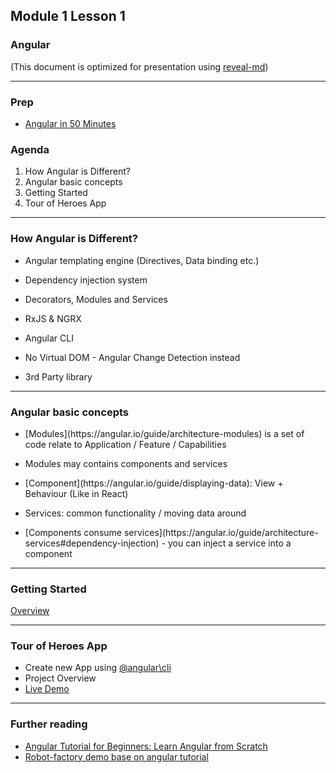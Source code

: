 ## Module 1 Lesson 1
### Angular
(This document is optimized for presentation using [reveal-md](https://github.com/webpro/reveal-md))

---

### Prep
* [Angular in 50 Minutes](https://www.youtube.com/watch?v=5wtnKulcquA)

### Agenda
1. How Angular is Different?
2. Angular basic concepts
2. Getting Started
3. Tour of Heroes App

---

### How Angular is Different?

- Angular templating engine (Directives, Data binding etc.)
<!-- .element: class="fragment" -->

- Dependency injection system
<!-- .element: class="fragment" -->

- Decorators, Modules and Services
<!-- .element: class="fragment" -->

- RxJS & NGRX
<!-- .element: class="fragment" -->

- Angular CLI 
<!-- .element: class="fragment" -->

- No Virtual DOM - Angular Change Detection instead
<!-- .element: class="fragment" -->

- 3rd Party library
<!-- .element: class="fragment" -->

---

### Angular basic concepts
* <!-- .element: class="fragment" -->[Modules](https://angular.io/guide/architecture-modules) is a set of code relate to Application / Feature / Capabilities

* Modules may contains components and  services
<!-- .element: class="fragment" -->

* <!-- .element: class="fragment" -->[Component](https://angular.io/guide/displaying-data): View + Behaviour (Like in React)

* Services: common functionality / moving data around
<!-- .element: class="fragment" -->

* <!-- .element: class="fragment" -->[Components consume services](https://angular.io/guide/architecture-services#dependency-injection) - you can inject a service into a component


---

### Getting Started
[Overview](https://angular.io/start)

---

### Tour of Heroes App
* Create new App using [@angular\cli](https://cli.angular.io/)
* Project Overview
* [Live Demo](https://angular.io/tutorial/toh-pt0)

---

### Further reading
* [Angular Tutorial for Beginners: Learn Angular from Scratch](https://www.youtube.com/watch?v=k5E2AVpwsko)
* [Robot-factory demo base on angular tutorial](https://github.com/WEBbeast2018/angular-robot-factory)

